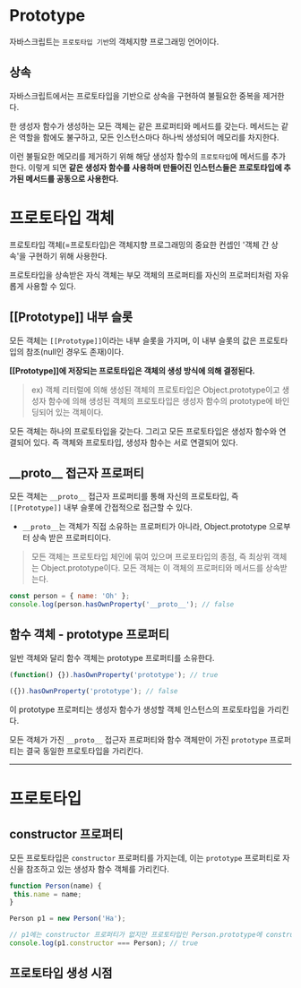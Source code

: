 # Prototype

자바스크립트는 `프로토타입 기반`의 객체지향 프로그래밍 언어이다.

## 상속
자바스크립트에서는 프로토타입을 기반으로 상속을 구현하여 불필요한 중복을 제거한다.

한 생성자 함수가 생성하는 모든 객체는 같은 프로퍼티와 메서드를 갖는다.
메서드는 같은 역할을 함에도 불구하고, 모든 인스턴스마다 하나씩 생성되어 메모리를 차지한다.

이런 불필요한 메모리를 제거하기 위해 해당 생성자 함수의 `프로토타입`에 메서드를 추가한다.
이렇게 되면 **같은 생성자 함수를 사용하며 만들어진 인스턴스들은 프로토타입에 추가된 메서드를 공동으로 사용한다.**

# 프로토타입 객체 
프로토타입 객체(=프로토타입)은 객체지향 프로그래밍의 중요한 컨셉인 '객체 간 상속'을 구현하기 위해 사용한다.

프로토타입을 상속받은 자식 객체는 부모 객체의 프로퍼티를 자신의 프로퍼티처럼 자유롭게 사용할 수 있다.

## [[Prototype]] 내부 슬롯
모든 객체는 `[[Prototype]]`이라는 내부 슬롯을 가지며, 이 내부 슬롯의 값은 프로토타입의 참조(null인 경우도 존재)이다.

**[[Prototype]]에 저장되는 프로토타입은 객체의 생성 방식에 의해 결정된다.**
> ex) 객체 리터럴에 의해 생성된 객체의 프로토타입은 Object.prototype이고 생성자 함수에 의해 생성된 객체의 프로토타입은 생성자 함수의 prototype에 바인딩되어 있는 객체이다.

모든 객체는 하나의 프로토타입을 갖는다. 그리고 모든 프로토타입은 생성자 함수와 연결되어 있다.
즉 객체와 프로토타입, 생성자 함수는 서로 연결되어 있다.

 
## \_\_proto\_\_ 접근자 프로퍼티
모든 객체는 `__proto__` 접근자 프로퍼티를 통해 자신의 프로토타입, 즉 `[[Prototype]]` 내부 슬롯에 간접적으로 접근할 수 있다.

- `__proto__`는 객체가 직접 소유하는 프로퍼티가 아니라, Object.prototype 으로부터 상속 받은 프로퍼티이다.
> 모든 객체는 프로토타입 체인에 묶여 있으며 프로포타입의 종점, 즉 최상위 객체는 Object.prototype이다.
> 모든 객체는 이 객체의 프로퍼티와 메서드를 상속받는다.
```js
const person = { name: 'Oh' };
console.log(person.hasOwnProperty('__proto__'); // false
```

## 함수 객체 - prototype 프로퍼티
일반 객체와 달리 함수 객체는 prototype 프로퍼티를 소유한다.
```js
(function() {}).hasOwnProperty('prototype'); // true

({}).hasOwnProperty('prototype'); // false
```
이 prototype 프로퍼티는 생성자 함수가 생성할 객체 인스턴스의 프로토타입을 가리킨다.

모든 객체가 가진 `__proto__` 접근자 프로퍼티와 함수 객체만이 가진 `prototype` 프로퍼티는 결국 동일한 프로토타입을 가리킨다.

---

# 프로토타입
## constructor 프로퍼티
모든 프로토타입은 `constructor` 프로퍼티를 가지는데, 이는 `prototype` 프로퍼티로 자신을 참조하고 있는 생성자 함수 객체를 가리킨다.

```js
function Person(name) {
 this.name = name;
}

Person p1 = new Person('Ha');

// p1에는 constructor 프로퍼티가 없지만 프로토타입인 Person.prototype에 constructor 프로퍼티가 있다.
console.log(p1.constructor === Person); // true
```

## 프로토타입 생성 시점
